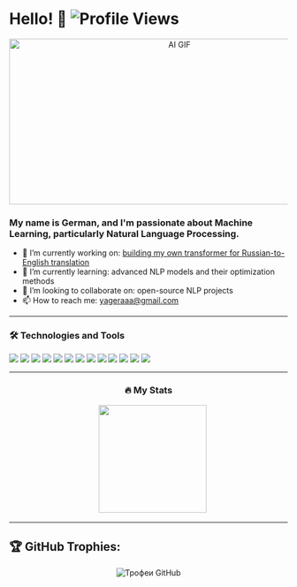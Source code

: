 # Hello! 👋 ![Profile Views](https://komarev.com/ghpvc/?username=yageraaa&style=flat-square&color=blue)

<p align="center">
  <img src="https://media2.giphy.com/media/v1.Y2lkPTc5MGI3NjExaXN3dDM0ampzOHE0azA0ZnVuNGI5Nm1zbDh5d2xidDJhanViMHFwaiZlcD12MV9pbnRlcm5hbF9naWZfYnlfaWQmY3Q9Zw/RbDKaczqWovIugyJmW/giphy.gif" width="600" height="300" alt="AI GIF">
</p>

### My name is **German**, and I'm passionate about Machine Learning, particularly Natural Language Processing.

- 🔭 I’m currently working on: [building my own transformer for Russian-to-English translation](https://github.com/yageraaa/Transformer)
- 🌱 I’m currently learning: advanced NLP models and their optimization methods
- 👯 I’m looking to collaborate on: open-source NLP projects
- 📫 How to reach me: yageraaa@gmail.com

---


### 🛠 Technologies and Tools

<p align="left">
  <img src="https://img.shields.io/badge/Python-3776AB?style=flat&logo=Python&logoColor=white" />
  <img src="https://img.shields.io/badge/TensorFlow-FF6F00?style=flat&logo=TensorFlow&logoColor=white" />
  <img src="https://img.shields.io/badge/PyTorch-EE4C2C?style=flat&logo=PyTorch&logoColor=white" />
  <img src="https://img.shields.io/badge/Hugging%20Face-FDEE00?style=flat&logo=HuggingFace&logoColor=black" />
  <img src="https://img.shields.io/badge/Scikit--learn-F7931E?style=flat&logo=scikit-learn&logoColor=white" />
  <img src="https://img.shields.io/badge/NLTK-9C27B0?style=flat&logo=ApacheSpark&logoColor=white" />
  <img src="https://img.shields.io/badge/SpaCy-09A3D5?style=flat&logo=Probot&logoColor=white" />
  <img src="https://img.shields.io/badge/Gensim-00758F?style=flat&logo=GnuPrivacyGuard&logoColor=white" />
  <img src="https://img.shields.io/badge/Jupyter-F37626?style=flat&logo=Jupyter&logoColor=white" />
  <img src="https://img.shields.io/badge/NumPy-013243?style=flat&logo=NumPy&logoColor=white" />
  <img src="https://img.shields.io/badge/Pandas-150458?style=flat&logo=Pandas&logoColor=white" />
  <img src="https://img.shields.io/badge/Docker-2496ED?style=flat&logo=Docker&logoColor=white" />
  <img src="https://img.shields.io/badge/Git-F05032?style=flat&logo=Git&logoColor=white" />
</p>

---

<div align="center"> <h3>🔥 My Stats</h3></div>
<div align="center" dir="auto">
  <img src="http://github-profile-summary-cards.vercel.app/api/cards/stats?username=yageraaa&theme=dark&hide_border=true&date_format=j%20M%5B%20Y%5D" alt=""/>
  <img src="http://github-profile-summary-cards.vercel.app/api/cards/most-commit-language?username=yageraaa&theme=dark&hide_border=true&date_format=j%20M%5B%20Y%5D" alt=""/>
  <img src="https://github-profile-summary-cards.vercel.app/api/cards/repos-per-language?username=yageraaa&theme=dark&hide_border=true&date_format=j%20M%5B%20Y%5D" alt=""/>
  <img src="https://github-profile-summary-cards.vercel.app/api/cards/productive-time?username=yageraaa&theme=dark&hide_border=true&date_format=j%20M%5B%20Y%5D" alt=""/>
  <img height="195em" src="https://github-profile-summary-cards.vercel.app/api/cards/profile-details?username=yageraaa&theme=dark&hide_border=true&date_format=j%20M%5B%20Y%5D" alt=""/>
</div>


---

## 🏆 GitHub Trophies:

<p align="center">
  <img src="https://github-profile-trophy.vercel.app/?username=yageraaa&theme=dark_lover&no-frame=true&row=1&column=6" alt="Трофеи GitHub" />
</p>
